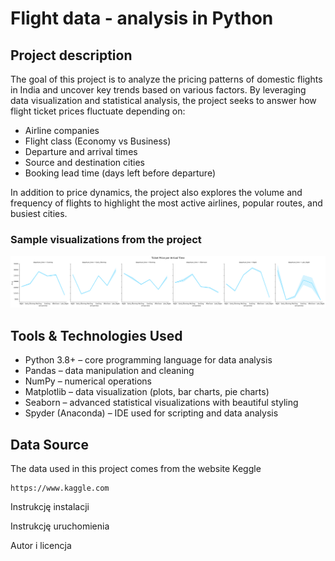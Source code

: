 # Flight data - analysis in Python

## Project description
The goal of this project is to analyze the pricing patterns of domestic flights in India and uncover key trends based on various factors. By leveraging data visualization and statistical analysis, the project seeks to answer how flight ticket prices fluctuate depending on:
* Airline companies
* Flight class (Economy vs Business)
* Departure and arrival times
* Source and destination cities
* Booking lead time (days left before departure)

In addition to price dynamics, the project also explores the volume and frequency of flights to highlight the most active airlines, popular routes, and busiest cities.

### Sample visualizations from the project
 <img src="https://github.com/ilona-lesniak/flight-price-analysis-in-python/blob/main/Screenshots/Plot_8.png" class="center">

## Tools & Technologies Used

* Python 3.8+ – core programming language for data analysis
* Pandas – data manipulation and cleaning
* NumPy – numerical operations
* Matplotlib – data visualization (plots, bar charts, pie charts)
* Seaborn – advanced statistical visualizations with beautiful styling
* Spyder (Anaconda) – IDE used for scripting and data analysis
 
## Data Source
The data used in this project comes from the website Keggle
```
https://www.kaggle.com
```

Instrukcję instalacji

Instrukcję uruchomienia

Autor i licencja
